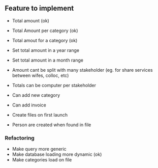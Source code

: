 ## Feature to implement

- Total amount (ok)
- Total Amount per category (ok)
- Total amout for a category (ok)

- Set total amount in a year range
- Set total amount in a month range

- Amount cant be split with many stakeholder 
    (eg. for share services between wifes, colloc, etc)
- Totals can be computer per stakeholder

- Can add new category
- Can add invoice

- Create files on first launch
- Person are created when found in file

### Refactoring

- Make query more generic
- Make database loading more dynamic (ok)
- Make categories load on file
